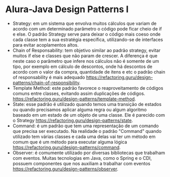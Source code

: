 # Alura-Java Design Patterns I
- Strategy: em um sistema que envolva muitos cálculos que variam de acordo com um determinado parâmetro o código pode ficar cheio de if e else. O padrão Strategy serve para deixar o código mais coeso onde cada classe tem a sua estratégia específica, utilizando-se de interfaces para evitar acoplamentos altos.
- Chain of Responsability: tem objetivo similar ao padrão strategy, evitar muitos if else e classes que não param de crescer. A diferença é que neste caso o parâmetro que infere nos cálculos não é somente de um tipo, por exemplo em cálculo de descontos, onde há descontos de acordo com o valor da compra, quantidade de itens e etc o padrão chain of responsability é mais adequado https://refactoring.guru/design-patterns/chain-of-responsibility.
- Template Method: este padrão favorece o reaproveitamento de códigos comuns entre classes, evitando assim duplicações de códigos. https://refactoring.guru/design-patterns/template-method.
- State: esse padrão é utilizado quando temos uma transição de estados ou quando precisamos aplicar alguma regra ou algum algoritmo baseado em um estado de um objeto de uma classe. Ele é parecido com o Strategy https://refactoring.guru/design-patterns/state.
- Command: é um padrão que tem uma representação de um comando que precisa ser executado. Na realidade o padrão "Command" quando utilizado tem várias classes e cada uma delas vai ter um método em comum que é um método para executar alguma lógica https://refactoring.guru/design-patterns/command.
- Observer: é comumente utilizado por diversas bibliotecas que trabalham com eventos. Muitas tecnologias em Java, como o Spring e o CDI, possuem componentes que nos auxiliam a trabalhar com eventos https://refactoring.guru/design-patterns/observer.
